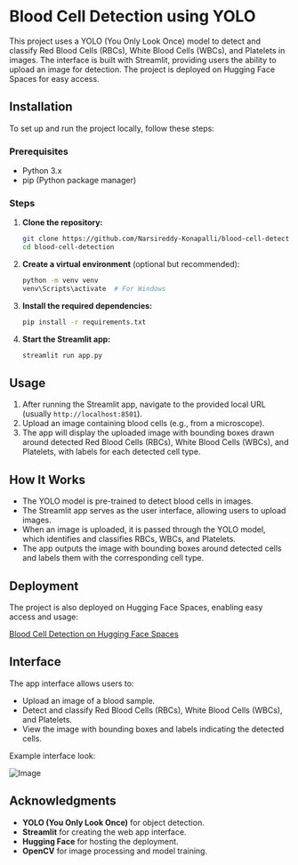 # Blood Cell Detection using YOLO 

This project uses a YOLO (You Only Look Once) model to detect and classify Red Blood Cells (RBCs), White Blood Cells (WBCs), and Platelets in images. The interface is built with Streamlit, providing users the ability to upload an image for detection. The project is deployed on Hugging Face Spaces for easy access.

## Installation

To set up and run the project locally, follow these steps:

### Prerequisites

- Python 3.x
- pip (Python package manager)

### Steps

1. **Clone the repository:**

    ```bash
    git clone https://github.com/Narsireddy-Konapalli/blood-cell-detection.git
    cd blood-cell-detection
    ```

2. **Create a virtual environment** (optional but recommended):

    ```bash
    python -m venv venv
    venv\Scripts\activate  # For Windows
    ```

3. **Install the required dependencies:**

    ```bash
    pip install -r requirements.txt
    ```

4. **Start the Streamlit app:**

    ```bash
    streamlit run app.py
    ```

## Usage

1. After running the Streamlit app, navigate to the provided local URL (usually `http://localhost:8501`).
2. Upload an image containing blood cells (e.g., from a microscope).
3. The app will display the uploaded image with bounding boxes drawn around detected Red Blood Cells (RBCs), White Blood Cells (WBCs), and Platelets, with labels for each detected cell type.

## How It Works

- The YOLO model is pre-trained to detect blood cells in images.
- The Streamlit app serves as the user interface, allowing users to upload images.
- When an image is uploaded, it is passed through the YOLO model, which identifies and classifies RBCs, WBCs, and Platelets.
- The app outputs the image with bounding boxes around detected cells and labels them with the corresponding cell type.

## Deployment

The project is also deployed on Hugging Face Spaces, enabling easy access and usage:

[Blood Cell Detection on Hugging Face Spaces](https://huggingface.co/spaces/narsireddy/BloodAnalyzer)

## Interface

The app interface allows users to:

- Upload an image of a blood sample.
- Detect and classify Red Blood Cells (RBCs), White Blood Cells (WBCs), and Platelets.
- View the image with bounding boxes and labels indicating the detected cells.

Example interface look:

![Image](https://github.com/user-attachments/assets/f3b0d44d-c0a6-4657-97ab-0e9908cacf24)

## Acknowledgments

- **YOLO (You Only Look Once)** for object detection.
- **Streamlit** for creating the web app interface.
- **Hugging Face** for hosting the deployment.
- **OpenCV** for image processing and model training.
